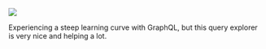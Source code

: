 ![](https://db-feed.s3.amazonaws.com/legacy/Screen_Shot_2018_03_13_at_12_35_07_PM-1520958980593.png)

Experiencing a steep learning curve with GraphQL, but this query explorer is very nice and helping a lot.
